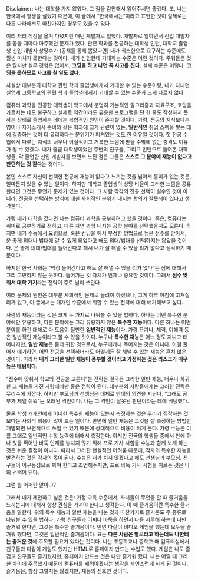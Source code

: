 Disclaimer: 나는 대학을 가지 않았다. 그 점을 감안해서 읽어주시면 좋겠다. 또, 나는 한국에서 평생을
살았기 때문에, 이 글에서 “한국에서는”이라고 표현한 것이 실제로는 다른 나라에서도 마찬가지인 경우도 있을
수 있다.

이리 저리 직장을 옮겨 다녔지만 매번 개발자로 일했다. 개발자로 일하면서 신입 개발자를 뽑을 때마다 마주했던
문제가 있다. 관련 학과를 전공하는 대학생 인턴, 대학교 졸업생 신입 개발자 상당수가 (공채를 통해 뽑았다면)
내가 최소한으로 요구하는 수준에도 훨씬 미치지 못한다는 것이다. 내가 신입한테 기대하는 수준은 이런 것이다.
주워들은 것은 많지만 실무 경험은 없어서, **코딩을 하고 나면 꼭 사고를 친다.** 실제 수준은 이렇다.
**코딩을 못하므로 사고를 칠 일도 없다.**

사실상 대부분의 대학교 관련 학과 졸업생에게서 기대할 수 있는 수준이랑, 내가 다니던 실업계 고등학교의
관련 학과 졸업생에게서 기대할 수 있는 수준과 크게 다르지 않다.

컴퓨터 과학을 전공한 대학생이 학교에서 분명히 기본적인 알고리즘과 자료구조, 코딩을 가르치는 데도 불구하고
실제로 약간이라도 유용한 프로그램을 단 한 줄도 작성하지 못하는 상태로 졸업하는 데에는 복합적인 원인이
존재할 것이다. 가령, 전공의 지식보다는 영어나 자기소개서 준비와 같은 학과에 크게 관련이 없는,
**일반적인** 취업 스펙을 쌓는 데에 집중하는 것이 더 유리하다는 분위기가 퍼져있는 것도 한 이유일 것이다.
첫 전공 수업에서 다루는 지식의 너무나 이질적이고 거북한 느낌에 받을 수밖에 없는 충격도 이유가 될 수 있겠다.
내가 줄곧 대학생이었던 주변의 친구들, 그리고 인턴으로 들어온 대학생들, 막 졸업한 신입 개발자를 보면서
느낀 점은 그들은 **스스로 그 분야에 재능이 없다고 판단하는 것 같다**는 것이다.

본인 스스로 자신이 선택한 전공에 재능이 없다고 느끼는 것을 넘어서 흥미가 없는 것은, 얼마든지 있을 수 있는
일이다. 하지만 대학교 졸업생의 상당 비율이 그러한 느낌을 공유한다면 그것은 무언가 문제가 있는 것이다.
그 사람 각각의 전공 선택이 실수인 것이 아니라, 전공을 선택하는 방식에 대한 사회적인 분위기 내지는 합의가
잘못되어 있다고 생각한다.

가령 내가 대학을 갔다면 나는 컴퓨터 과학을 공부하려고 했을 것이다. 혹은, 컴퓨터는 취미로 공부하기로 정하고,
다른 자연 과학 내지는 공학 분야를 선택했을지도 모른다. 하지만 내가 수능에서 요령으로, 혹은 컨닝을 해서
부정한 방법으로 높은 점수를 받아서, 운 좋게 의대나 법대에 갈 수 있게 되었다고 해도 의대/법대를 선택하지는
않았을 것이다. 운 좋게 의대/법대를 들어간다고 해서 내가 잘 해낼 수 있을 리가 없다고 생각하기 때문이다.

하지만 한국 사회는 “막상 들어간다고 해도 잘 해낼 수 있을 리가 없다”는 점에 대해서 그리 고민하지 않는
듯하다. 들어가는 것 자체가 언제나 중요한 것이다. 그래서 **점수 맞춰서 대학 가기**라는 전략이 주로 널리
쓰인다.

여러 문제의 원인은 대부분 사회적인 문제로 돌려야 하겠으나, 그게 하루 아침에 고쳐질 리가 없고, 이 글에서는
개개인 수준에서 취할 수 있는 전략에 대해 얘기해보고 싶다.

사람의 재능이라는 것은 크게 두 가지로 나눠볼 수 있을 법하다. 하나는 어떤 특수한 분야에만 유용하고,
다른 분야에는 그리 유용하지 않은 **특수한 재능**이다. 다른 하나는 어떤 분야를 하건 대체로 다 도움이
될만한 **일반적인 재능**이다. 가령 끈기나, 체력, 이해력 등은 일반적인 재능이라고 볼 수 있을 것이다.
누구나 **특수한 재능**은 어느 정도 지니고 태어나지만, **일반 재능**은 좀더 귀한 것으로서, 누구에게나 주어지는
것은 아니다. 이걸 풀어서 얘기하면, 어떤 전공을 선택하더라도 어떻게든 잘 해낼 수 있는 재능은 흔치 않은
것이다. 따라서 **내게 그러한 일반 재능이 풍부할 것이라고 가정하는 것은 리스크가 매우 높은 베팅이다.**

“점수에 맞춰서 학교와 전공을 고른다”는 전략은 결국은 그러한 일반 재능, 너무나 희귀한 그 재능을 가진
사람에게만 좋은 전략이 된다. 대부분의 사람들에게는 그러한 전략은 무리수에 가깝다. 하지만 부모님과 선생님은
대체로 반대의 의견을 지닌다. “그래도 공부가 제일 쉬워”는 오래된 격언이다. 나는 그 격언이 잘못된 판단이라는
데에 베팅했다.

물론 학생 개개인에게 어떠한 특수한 재능이 있는지 측정하는 것은 우리가 짐작하는 것보다는 사회적 비용이 많이
드는 일이다. 반면에 일반 재능은 그것을 잘 측정하는 방법만 개발되면 보편적으로 쓰일 수 있기 때문에 상대적으로
비용이 적게 든다. 가령 수능은 이름 그대로 일반적인 수학 능력에 대해서 측정한다. 하지만 전국의 학생들
중에서 만에 하나 있을 뛰어난 바둑 인재를 놓치지 않기 위해 프로 기사 시험을 수능과 함께 보게 하는 것은
쉬운 결정이 아니다. 따라서 그러한 현실적인 어려움 때문에, 각자의 특수한 재능을 발견하는 것은 각자의 몫이
된다. 수능은 내가 치지 않겠다고 해도 선생님과 부모님, 친구들이 이구동성으로 봐야 한다고 조언해주지만,
프로 바둑 기사 시험을 치르는 것은 나의 선택이 된다.

그럼 뭘 어쩌란 말이냐?

그래서 내가 제안하고 싶은 것은: 가정 교육 수준에서, 자녀들이 무엇을 할 때 즐거움을 느끼는지에 대해서
항상 관심을 가져야 한다고 생각한다. 이 때 즐거움이란 특수한 즐거움을 말한다. 위의 특수 재능과 일반 재능을
나눈 것과 마찬가지로 즐거움도 두 종류로 나눠볼 수 있을 법하다. 가령 친구들과 어쩌다 바둑을 하면서 다들
지루해 하는데 나만 즐거워 한다면, 그것은 특수한 즐거움이다. 반면 다같이 비디오 게임을 했는데 모두들 즐거워
했다면, 그것은 일반적인 즐거움이다. 요는 **다른 사람은 별로라고 하는데도 나한테는 즐거운 것**에 주목할 필요가
있다는 것이다. 나는 초등학교나 중학교 때 컴퓨터실에서 친구들과 다같이 게임도 했지만 HTML로 홈페이지 만드는
수업도 했다. 게임은 나도 즐겁고 친구들도 즐거웠지만, 홈페이지 만드는 것은 나만 즐거워 했다.
나는 어릴 때 그러한 차이에 주목했기 때문에 컴퓨터를 배워야겠다는 생각을 자연스럽게 하게 된 것이다.
즐거움은, 항상 그렇지는 않겠지만, 재능의 신호인 것이다.
